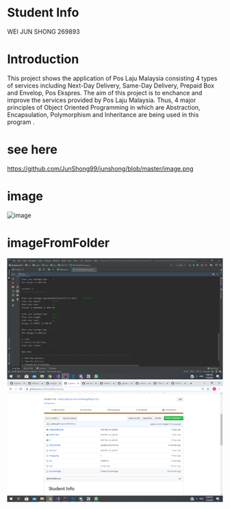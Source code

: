# Student Info
WEI JUN SHONG 269893
# Introduction
This project shows the application of Pos Laju Malaysia consisting 4 types of services including Next-Day Delivery, Same-Day Delivery, Prepaid Box and Envelop, Pos Ekspres. The aim of this project is to enchance and improve the services provided by Pos Laju Malaysia. Thus, 4 major principles of Object Oriented Programming in which are Abstraction, Encapsulation, Polymorphism and Inheritance are being used in this program .
# see here
https://github.com/JunShong99/junshong/blob/master/image.png
# image
![image](https://user-images.githubusercontent.com/60839609/78670583-94234b00-7910-11ea-85c8-68c1126c771f.png)
# imageFromFolder
![](https://github.com/JunShong99/junshong/blob/master/Screenshots/Screenshot%20(7).png)
![](https://github.com/JunShong99/junshong/blob/master/Screenshots/Screenshot%20(8).png)
